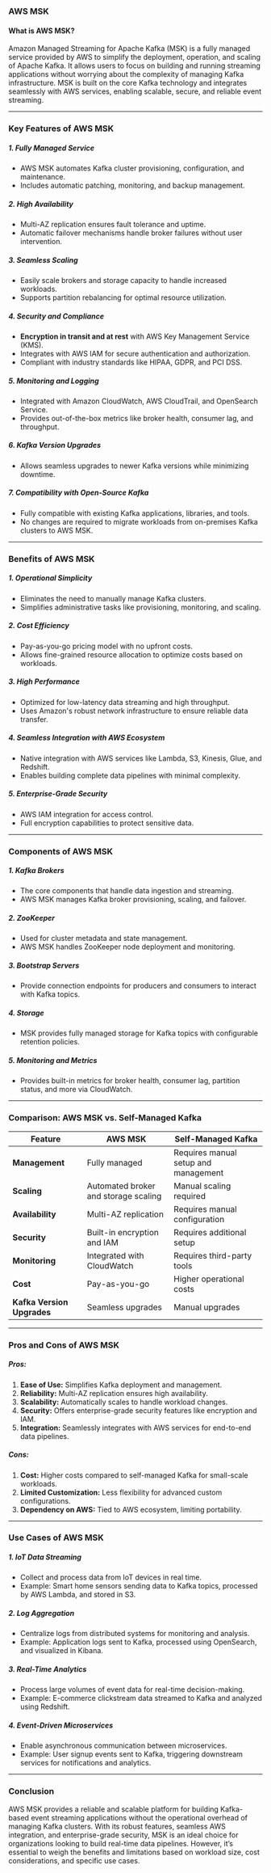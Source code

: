 ### AWS MSK
#### **What is AWS MSK?**
Amazon Managed Streaming for Apache Kafka (MSK) is a fully managed service provided by AWS to simplify the deployment, operation, and scaling of Apache Kafka. It allows users to focus on building and running streaming applications without worrying about the complexity of managing Kafka infrastructure. MSK is built on the core Kafka technology and integrates seamlessly with AWS services, enabling scalable, secure, and reliable event streaming.

---

### **Key Features of AWS MSK**

##### **1. Fully Managed Service**
- AWS MSK automates Kafka cluster provisioning, configuration, and maintenance.
- Includes automatic patching, monitoring, and backup management.

##### **2. High Availability**
- Multi-AZ replication ensures fault tolerance and uptime.
- Automatic failover mechanisms handle broker failures without user intervention.

##### **3. Seamless Scaling**
- Easily scale brokers and storage capacity to handle increased workloads.
- Supports partition rebalancing for optimal resource utilization.

##### **4. Security and Compliance**
- **Encryption in transit and at rest** with AWS Key Management Service (KMS).
- Integrates with AWS IAM for secure authentication and authorization.
- Compliant with industry standards like HIPAA, GDPR, and PCI DSS.

##### **5. Monitoring and Logging**
- Integrated with Amazon CloudWatch, AWS CloudTrail, and OpenSearch Service.
- Provides out-of-the-box metrics like broker health, consumer lag, and throughput.

##### **6. Kafka Version Upgrades**
- Allows seamless upgrades to newer Kafka versions while minimizing downtime.

##### **7. Compatibility with Open-Source Kafka**
- Fully compatible with existing Kafka applications, libraries, and tools.
- No changes are required to migrate workloads from on-premises Kafka clusters to AWS MSK.

---

### **Benefits of AWS MSK**

##### **1. Operational Simplicity**
- Eliminates the need to manually manage Kafka clusters.
- Simplifies administrative tasks like provisioning, monitoring, and scaling.

##### **2. Cost Efficiency**
- Pay-as-you-go pricing model with no upfront costs.
- Allows fine-grained resource allocation to optimize costs based on workloads.

##### **3. High Performance**
- Optimized for low-latency data streaming and high throughput.
- Uses Amazon's robust network infrastructure to ensure reliable data transfer.

##### **4. Seamless Integration with AWS Ecosystem**
- Native integration with AWS services like Lambda, S3, Kinesis, Glue, and Redshift.
- Enables building complete data pipelines with minimal complexity.

##### **5. Enterprise-Grade Security**
- AWS IAM integration for access control.
- Full encryption capabilities to protect sensitive data.

---

### **Components of AWS MSK**

##### **1. Kafka Brokers**
- The core components that handle data ingestion and streaming.
- AWS MSK manages Kafka broker provisioning, scaling, and failover.

##### **2. ZooKeeper**
- Used for cluster metadata and state management.
- AWS MSK handles ZooKeeper node deployment and monitoring.

##### **3. Bootstrap Servers**
- Provide connection endpoints for producers and consumers to interact with Kafka topics.

##### **4. Storage**
- MSK provides fully managed storage for Kafka topics with configurable retention policies.

##### **5. Monitoring and Metrics**
- Provides built-in metrics for broker health, consumer lag, partition status, and more via CloudWatch.

---

### **Comparison: AWS MSK vs. Self-Managed Kafka**

| Feature                    | AWS MSK                             | Self-Managed Kafka                |
|----------------------------|-------------------------------------|------------------------------------|
| **Management**             | Fully managed                      | Requires manual setup and management |
| **Scaling**                | Automated broker and storage scaling | Manual scaling required           |
| **Availability**           | Multi-AZ replication               | Requires manual configuration     |
| **Security**               | Built-in encryption and IAM         | Requires additional setup          |
| **Monitoring**             | Integrated with CloudWatch          | Requires third-party tools         |
| **Cost**                   | Pay-as-you-go                       | Higher operational costs           |
| **Kafka Version Upgrades** | Seamless upgrades                   | Manual upgrades                   |

---

### **Pros and Cons of AWS MSK**

##### **Pros:**
1. **Ease of Use:** Simplifies Kafka deployment and management.
2. **Reliability:** Multi-AZ replication ensures high availability.
3. **Scalability:** Automatically scales to handle workload changes.
4. **Security:** Offers enterprise-grade security features like encryption and IAM.
5. **Integration:** Seamlessly integrates with AWS services for end-to-end data pipelines.

##### **Cons:**
1. **Cost:** Higher costs compared to self-managed Kafka for small-scale workloads.
2. **Limited Customization:** Less flexibility for advanced custom configurations.
3. **Dependency on AWS:** Tied to AWS ecosystem, limiting portability.

---

### **Use Cases of AWS MSK**

##### **1. IoT Data Streaming**
- Collect and process data from IoT devices in real time.
- Example: Smart home sensors sending data to Kafka topics, processed by AWS Lambda, and stored in S3.

##### **2. Log Aggregation**
- Centralize logs from distributed systems for monitoring and analysis.
- Example: Application logs sent to Kafka, processed using OpenSearch, and visualized in Kibana.

##### **3. Real-Time Analytics**
- Process large volumes of event data for real-time decision-making.
- Example: E-commerce clickstream data streamed to Kafka and analyzed using Redshift.

##### **4. Event-Driven Microservices**
- Enable asynchronous communication between microservices.
- Example: User signup events sent to Kafka, triggering downstream services for notifications and analytics.

---

### **Conclusion**
AWS MSK provides a reliable and scalable platform for building Kafka-based event streaming applications without the operational overhead of managing Kafka clusters. With its robust features, seamless AWS integration, and enterprise-grade security, MSK is an ideal choice for organizations looking to build real-time data pipelines. However, it’s essential to weigh the benefits and limitations based on workload size, cost considerations, and specific use cases.
